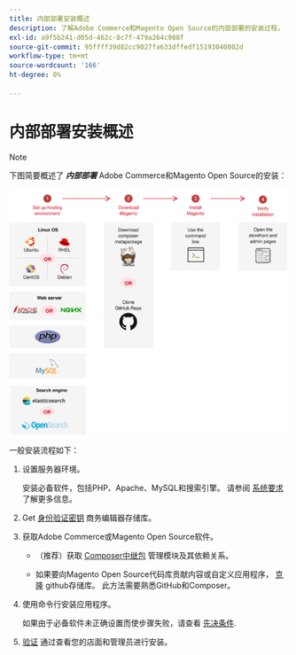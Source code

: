 ```yaml
---
title: 内部部署安装概述
description: 了解Adobe Commerce和Magento Open Source的内部部署的安装过程。
exl-id: a9f5b241-d05d-462c-8c7f-479a264c988f
source-git-commit: 95ffff39d82cc9027fa633dffedf15193040802d
workflow-type: tm+mt
source-wordcount: '166'
ht-degree: 0%

---
```


# 内部部署安装概述

>[!NOTE]
>
>下图简要概述了 _**内部部署**_ Adobe Commerce和Magento Open Source的安装：

![安装的工作原理](../assets/installation/install-diagram-24.svg)

一般安装流程如下：

1. 设置服务器环境。

   安装必备软件，包括PHP、Apache、MySQL和搜索引擎。 请参阅 [系统要求](system-requirements.md) 了解更多信息。

1. Get [身份验证密钥](prerequisites/authentication-keys.md) 商务编辑器存储库。

1. 获取Adobe Commerce或Magento Open Source软件。

   * （推荐）获取 [Composer中继包](composer.md) 管理模块及其依赖关系。

   * 如果要向Magento Open Source代码库贡献内容或自定义应用程序， [克隆](https://developer.adobe.com/commerce/contributor/guides/install/clone-repository/) github存储库。 此方法需要熟悉GitHub和Composer。

1. 使用命令行安装应用程序。

   如果由于必备软件未正确设置而使步骤失败，请查看 [先决条件](prerequisites/overview.md).

1. [验证](next-steps/verify.md) 通过查看您的店面和管理员进行安装。
